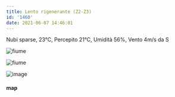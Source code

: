 ```yaml
---
title: Lento rigenerante (Z2-Z3)
id: '1460'
date: 2021-06-07 14:46:01
---
```


Nubi sparse, 23°C, Percepito 21°C, Umidità 56%, Vento 4m/s da S

![fiume](/images/2021/08/IMG_4046.jpg)

![fiume](/images/2021/08/IMG_4048.jpg)

![image](/images/2021/08/20210607-activity-map.png)

#### map